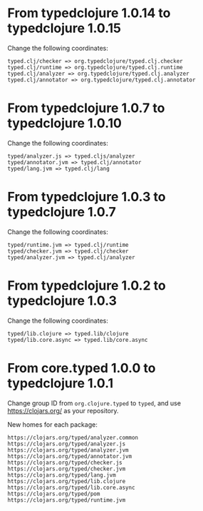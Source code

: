 # From typedclojure 1.0.14 to typedclojure 1.0.15

Change the following coordinates:

```
typed.clj/checker => org.typedclojure/typed.clj.checker
typed.clj/runtime => org.typedclojure/typed.clj.runtime
typed.clj/analyzer => org.typedclojure/typed.clj.analyzer
typed.clj/annotator => org.typedclojure/typed.clj.annotator
```

# From typedclojure 1.0.7 to typedclojure 1.0.10

Change the following coordinates:

```
typed/analyzer.js => typed.cljs/analyzer
typed/annotator.jvm => typed.clj/annotator
typed/lang.jvm => typed.clj/lang
```

# From typedclojure 1.0.3 to typedclojure 1.0.7

Change the following coordinates:

```
typed/runtime.jvm => typed.clj/runtime
typed/checker.jvm => typed.clj/checker
typed/analyzer.jvm => typed.clj/analyzer
```

# From typedclojure 1.0.2 to typedclojure 1.0.3

Change the following coordinates:

```
typed/lib.clojure => typed.lib/clojure
typed/lib.core.async => typed.lib/core.async
```

# From core.typed 1.0.0 to typedclojure 1.0.1

Change group ID from `org.clojure.typed` to `typed`, and
use https://clojars.org/ as your repository.

New homes for each package:

```
https://clojars.org/typed/analyzer.common
https://clojars.org/typed/analyzer.js
https://clojars.org/typed/analyzer.jvm
https://clojars.org/typed/annotator.jvm
https://clojars.org/typed/checker.js
https://clojars.org/typed/checker.jvm
https://clojars.org/typed/lang.jvm
https://clojars.org/typed/lib.clojure
https://clojars.org/typed/lib.core.async
https://clojars.org/typed/pom
https://clojars.org/typed/runtime.jvm
```
